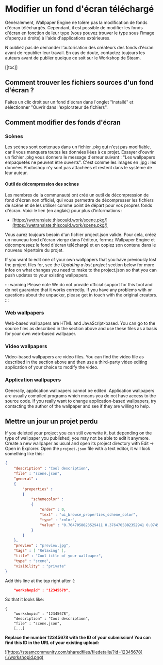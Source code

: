 # Modifier un fond d'écran téléchargé

Généralement, Wallpaper Engine ne tolère pas la modification de fonds d'écran téléchargés. Cependant, il est possible de modifier les fonds d'écran en fonction de leur type (vous pouvez trouver le type sous l'image d'aperçu à droite) à l'aide d'applications extérieures.

N'oubliez pas de demander l'autorisation des créateurs des fonds d'écran avant de republier leur travail. En cas de doute, contactez toujours les auteurs avant de publier quoique ce soit sur le Workshop de Steam.

[[toc]]

## Comment trouver les fichiers sources d'un fond d'écran ?

Faites un clic droit sur un fond d'écran dans l'onglet "Installé" et sélectionner "Ouvrir dans l'explorateur de fichiers".

## Comment modifier des fonds d'écran

### Scènes

Les scènes sont contenues dans un fichier .pkg qui n'est pas modifiable, car il vous manquera toutes les données liées à ce projet. Essayer d'ouvrir un fichier .pkg vous donnera le message d'erreur suivant : "Les wallpapers empaquetés ne peuvent être ouverts". C'est comme les images en .jpg : les données Photoshop n'y sont pas attachées et restent dans le système de leur auteur.

#### Outil de décompression des scènes

Les membres de la communauté ont créé un outil de décompression de fond d'écran non officiel, qui vous permettra de décompresser les fichiers de scène et de les utiliser comme point de départ pour vos propres fonds d'écran. Voici le lien (en anglais) pour plus d'informations :

* [https://wetranslate.thiscould.work/scene.pkg/](https://wetranslate.thiscould.work/scene.pkg/)

Vous aurez toujours besoin d'un fichier project.json valide. Pour cela, créez un nouveau fond d'écran vierge dans l'éditeur, fermez Wallpaper Engine et décompressez le fond d'écran téléchargé et en copiez son contenu dans le nouveau répertoire du projet.

If you want to edit one of your own wallpapers that you have previously lost the project files for, see the *Updating a lost project* section below for more infos on what changes you need to make to the project.json so that you can push updates to your existing wallpapers.

::: warning Please note We do not provide official support for this tool and do not guarantee that it works correctly. If you have any problems with or questions about the unpacker, please get in touch with the original creators. :::

### Web wallpapers

Web-based wallpapers are HTML and JavaScript-based. You can go to the source files as described in the section above and use these files as a basis for your own web-based wallpaper.

### Video wallpapers

Video-based wallpapers are video files. You can find the video file as described in the section above and then use a third-party video editing application of your choice to modify the video.

### Application wallpapers

Generally, application wallpapers cannot be edited. Application wallpapers are usually compiled programs which means you do not have access to the source code. If you really want to change application-based wallpapers, try contacting the author of the wallpaper and see if they are willing to help.

## Mettre un jour un projet perdu

If you deleted your project you can still overwrite it, but depending on the type of wallpaper you published, you may not be able to edit it anymore. Create a new wallpaper as usual and open its project directory with Edit -> Open in Explorer. Open the `project.json` file with a text editor, it will look something like this:

```json
{
    "description" : "Cool description",
    "file" : "scene.json",
    "general" : 
    {
        "properties" : 
        {
            "schemecolor" : 
            {
                "order" : 0,
                "text" : "ui_browse_properties_scheme_color",
                "type" : "color",
                "value" : "0.7647058823529411 0.3764705882352941 0.07450980392156863"
            }
        }
    },
    "preview" : "preview.jpg",
    "tags" : [ "Relaxing" ],
    "title" : "Cool title of your wallpaper",
    "type" : "scene",
    "visibility" : "private"
}
```

Add this line at the top right after `{`:

```json
    "workshopid" : "12345678",
```
So that it looks like:

```json{2}
{
    "workshopid" : "12345678",
    "description" : "Cool description",
    "file" : "scene.json",
    [...]
```

**Replace the number 12345678 with the ID of your submission! You can find this ID in the URL of your existing upload:**

![https://steamcommunity.com/sharedfiles/filedetails/?id=12345678](./workshopid.png)
